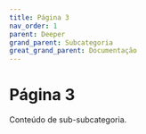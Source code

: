 ```yaml
---
title: Página 3
nav_order: 1
parent: Deeper
grand_parent: Subcategoria
great_grand_parent: Documentação
---
```


# Página 3

Conteúdo de sub-subcategoria.